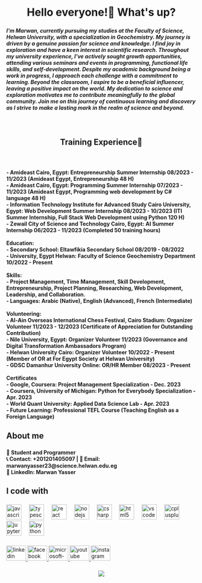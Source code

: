 <h1 align="center">Hello everyone!👋 What's up?</h1>

###

<h5 align="left">I'm Marwan, currently pursuing my studies at the Faculty of Science, Helwan University, with a specialization in Geochemistry. My journey is driven by a genuine passion for science and knowledge. I find joy in exploration and have a keen interest in scientific research. Throughout my university experience, I've actively sought growth opportunities, attending various seminars and events in programming, functional life skills, and self-development. Despite my academic background being a work in progress, I approach each challenge with a commitment to learning. Beyond the classroom, I aspire to be a beneficial influencer, leaving a positive impact on the world. My dedication to science and exploration motivates me to contribute meaningfully to the global community. Join me on this journey of continuous learning and discovery as I strive to make a lasting mark in the realm of science and beyond.</h5>

###

<br clear="both">

<h2 align="center">Training Experience🚀</h2>

###

<br clear="both">

<h4 align="left">- Amideast Cairo, Egypt: Entrepreneurship Summer Internship 08/2023 - 11/2023 (Amideast Egypt, Entrepreneurship 48 H)<br>- Amideast Cairo, Egypt: Programming Summer Internship 07/2023 - 11/2023 (Amideast Egypt, Programming web development by C# language 48 H)<br>- Information Technology Institute for Advanced Study Cairo University, Egypt: Web Development Summer Internship 08/2023 - 10/2023 (ITI Summer Internship, Full Stack Web Development using Python 120 H)<br>- Zewail City of Science and Technology Cairo, Egypt: AI Summer Internship 06/2023 - 11/2023 (Completed 50 training hours)<br><br>Education:<br>- Secondary School: Eltawfikia Secondary School 08/2019 - 08/2022<br>- University, Egypt Helwan: Faculty of Science Geochemistry Department 10/2022 - Present<br><br>Skills:<br>- Project Management, Time Management, Skill Development, Entrepreneurship, Project Planning, Researching, Web Development, Leadership, and Collaboration.<br>- Languages: Arabic (Native), English (Advanced), French (Intermediate)<br><br>Volunteering:<br>- Al-Ain Overseas International Chess Festival, Cairo Stadium: Organizer Volunteer 11/2023 - 12/2023 (Certificate of Appreciation for Outstanding Contribution)<br>- Nile University, Egypt: Organizer Volunteer 11/2023 (Governance and Digital Transformation Ambassadors Program)<br>- Helwan University Cairo: Organizer Volunteer 10/2022 - Present (Member of OR at For Egypt Society at Helwan University)<br>- GDSC Damanhur University Online: OR/HR Member 08/2023 - Present<br><br>Certificates<br>- Google, Coursera: Project Management Specialization - Dec. 2023<br>- Coursera, University of Michigan: Python for Everybody Specialization - Apr. 2023<br>- World Quant University: Applied Data Science Lab - Apr. 2023<br>- Future Learning: Professional TEFL Course (Teaching English as a Foreign Language)</h4>

###

<h2 align="left">About me</h2>

###

<h4 align="left">🚀 Student and Programmer <br>📞 Contact: +201201405097 | 📧 Email: marwanyasser23@science.helwan.edu.eg<br>💼 LinkedIn: Marwan Yasser</h4>

###

<h2 align="left">I code with</h2>

###

<div align="left">
  <img src="https://cdn.jsdelivr.net/gh/devicons/devicon/icons/javascript/javascript-plain.svg" height="40" alt="javascript logo"  />
  <img width="12" />
  <img src="https://cdn.jsdelivr.net/gh/devicons/devicon/icons/typescript/typescript-plain.svg" height="40" alt="typescript logo"  />
  <img width="12" />
  <img src="https://cdn.jsdelivr.net/gh/devicons/devicon/icons/react/react-original.svg" height="40" alt="react logo"  />
  <img width="12" />
  <img src="https://cdn.jsdelivr.net/gh/devicons/devicon/icons/nodejs/nodejs-plain-wordmark.svg" height="40" alt="nodejs logo"  />
  <img width="12" />
  <img src="https://cdn.jsdelivr.net/gh/devicons/devicon/icons/csharp/csharp-line.svg" height="40" alt="csharp logo"  />
  <img width="12" />
  <img src="https://cdn.jsdelivr.net/gh/devicons/devicon/icons/html5/html5-plain.svg" height="40" alt="html5 logo"  />
  <img width="12" />
  <img src="https://cdn.jsdelivr.net/gh/devicons/devicon/icons/vscode/vscode-original.svg" height="40" alt="vscode logo"  />
  <img width="12" />
  <img src="https://cdn.jsdelivr.net/gh/devicons/devicon/icons/cplusplus/cplusplus-line.svg" height="40" alt="cplusplus logo"  />
  <img width="12" />
  <img src="https://cdn.jsdelivr.net/gh/devicons/devicon/icons/jupyter/jupyter-original.svg" height="40" alt="jupyter logo"  />
  <img width="12" />
  <img src="https://cdn.jsdelivr.net/gh/devicons/devicon/icons/python/python-original.svg" height="40" alt="python logo"  />
</div>

###

<div align="left">
  <a href="https://www.linkedin.com/in/marwanyasser2005/" target="_blank">
    <img src="https://raw.githubusercontent.com/maurodesouza/profile-readme-generator/master/src/assets/icons/social/linkedin/default.svg" width="52" height="40" alt="linkedin logo"  />
  </a>
  <a href="https://www.facebook.com/profile.php?id=100060080289362" target="_blank">
    <img src="https://raw.githubusercontent.com/maurodesouza/profile-readme-generator/master/src/assets/icons/social/facebook/default.svg" width="52" height="40" alt="facebook logo"  />
  </a>
  <a href="marwanyasser23@science.helwan.edu.eg" target="_blank">
    <img src="https://raw.githubusercontent.com/maurodesouza/profile-readme-generator/master/src/assets/icons/social/microsoft-outlook/default.svg" width="52" height="40" alt="microsoft-outlook logo"  />
  </a>
  <a href="https://www.youtube.com/@marwanyasser2005/about" target="_blank">
    <img src="https://raw.githubusercontent.com/maurodesouza/profile-readme-generator/master/src/assets/icons/social/youtube/default.svg" width="52" height="40" alt="youtube logo"  />
  </a>
  <a href="https://www.instagram.com/marwan_yasser_100/?hl=en" target="_blank">
    <img src="https://raw.githubusercontent.com/maurodesouza/profile-readme-generator/master/src/assets/icons/social/instagram/default.svg" width="52" height="40" alt="instagram logo"  />
  </a>
</div>

###

<div align="center">
  <img src="https://profile-counter.glitch.me/marwanyasser2005/count.svg?"  />
</div>

###

<!---
marwanyasser2005/marwanyasser2005 is a ✨ special ✨ repository because its `README.md` (this file) appears on your GitHub profile.
You can click the Preview link to take a look at your changes.
--->

